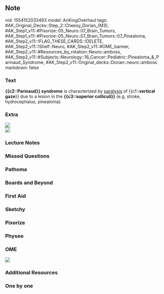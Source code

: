 ## Note
nid: 1554152033493
model: AnKingOverhaul
tags: #AK_Original_Decks::Step_2::Cheesy_Dorian_(M3), #AK_Step1_v11::#Pixorize::05_Neuro::07_Brain_Tumors, #AK_Step1_v11::#Pixorize::05_Neuro::07_Brain_Tumors::07_Pinealoma, #AK_Step2_v11::!FLAG_THESE_CARDS::!DELETE, #AK_Step2_v11::!Shelf::Neuro, #AK_Step2_v11::#OME_banner, #AK_Step2_v11::#Resources_by_rotation::Neuro::amboss, #AK_Step2_v11::#Subjects::Neurology::16_Cancer::Pediatric::Pinealoma_&_Parinaud_Syndrome, #AK_Step2_v11::Original_decks::Dorian::neuro::amboss
markdown: false

### Text
<b>{{c2::Parinaud}} syndrome</b> is characterized by
<u>paralysis</u> of {{c1::<b>vertical gaze</b>}} due to a lesion in
the <b>{{c3::superior colliculi}}</b> (e.g. stroke, hydrocephalus,
pinealoma)

### Extra
<div>
  <i><img src="paste-145599391334539.jpg" class="resizer"></i>
</div>
<div>
  <i><img src="paste-145582211465589.jpg" class="resizer"></i>
</div>

### Lecture Notes


### Missed Questions


### Pathoma


### Boards and Beyond


### First Aid


### Sketchy


### Pixorize


### Physeo


### OME
<div class="ome-widget">
  <a href="https://onlinemeded.org?ref=anki"><img src=
  "_OME_AnkiFlashcards_General_3.png"></a>
</div>

### Additional Resources


### One by one


